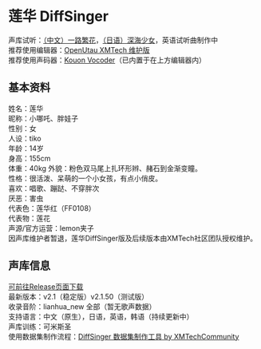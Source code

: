 # 莲华 DiffSinger
声库试听：[（中文）一路繁花](https://www.bilibili.com/video/BV16i421Y74g)，[（日语）深海少女](https://www.bilibili.com/video/BV1Qy421v7Fz)，英语试听曲制作中<br>
推荐使用编辑器：[OpenUtau XMTech 维护版](https://github.com/XMTechCommunity/OpenUtau)<br>
推荐使用声码器：[Kouon Vocoder](https://github.com/Kouon-Vocoder-Project/Kouon_Vocoder)（已内置于在上方编辑器内）
## 基本资料
姓名：莲华<br>
昵称：小哪吒、胖娃子<br>
性别：女<br>
人设：tiko<br>
年龄：14岁<br>
身高：155cm<br>
体重：40kg
外貌：粉色双马尾上扎环形辫、赭石到金渐变瞳。<br>
性格：很活泼、呆萌的一个小女孩，有点小俏皮。<br>
喜欢：唱歌、蹦跶、不穿胖次<br>
厌恶：害虫<br>
代表色：莲华红（FF0108）<br>
代表物：莲花<br>
声源/官方运营：lemon夹子<br>
因声库维护者暂退，莲华DiffSinger版及后续版本由XMTech社区团队授权维护。
## 声库信息
[可前往Release页面下载](https://github.com/XMTechCommunity/Lianhua_DiffSinger/releases)<br>
最新版本：v2.1（稳定版）v2.1.50（测试版）<br>
收录音阶：lianhua_new 全部（暂无歌声数据）<br>
支持语言：中文（原生），日语，英语，韩语（持续更新中）<br>
声库训练：可米斯圣<br>
使用数据集制作流程：[DiffSinger 数据集制作工具 by XMTechCommunity](https://github.com/XMTechCommunity/DiffSinger_Dataset_Toolkit)<br>
